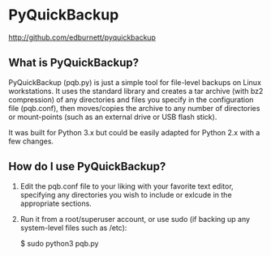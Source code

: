 PyQuickBackup
=============

http://github.com/edburnett/pyquickbackup


What is PyQuickBackup?
----------------------
PyQuickBackup (pqb.py) is just a simple tool for file-level backups on Linux
workstations. It uses the standard library and creates a tar archive (with 
bz2 compression) of any directories and files you specify in the 
configuration file (pqb.conf), then moves/copies the archive to any number 
of directories or mount-points (such as an external drive or USB flash stick).

It was built for Python 3.x but could be easily adapted for Python 2.x with 
a few changes.


How do I use PyQuickBackup?
---------------------------
1. Edit the pqb.conf file to your liking with your favorite text editor, 
specifying any directories you wish to include or exlcude in the appropriate 
sections.
2. Run it from a root/superuser account, or use sudo (if backing up any
system-level files such as /etc):

    $ sudo python3 pqb.py
